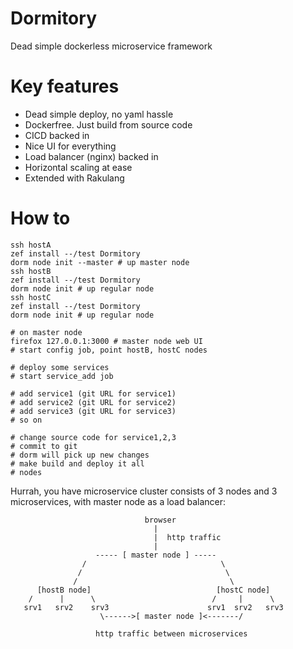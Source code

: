 # Dormitory

Dead simple dockerless microservice framework

# Key features

* Dead simple deploy, no yaml hassle
* Dockerfree. Just build from source code
* CICD backed in
* Nice UI for everything
* Load balancer (nginx) backed in
* Horizontal scaling at ease
* Extended with Rakulang 

# How to

```
ssh hostA
zef install --/test Dormitory
dorm node init --master # up master node
ssh hostB
zef install --/test Dormitory
dorm node init # up regular node
ssh hostC
zef install --/test Dormitory
dorm node init # up regular node
```

```
# on master node
firefox 127.0.0.1:3000 # master node web UI
# start config job, point hostB, hostC nodes

# deploy some services
# start service_add job

# add service1 (git URL for service1)
# add service2 (git URL for service2)
# add service3 (git URL for service3)
# so on

# change source code for service1,2,3
# commit to git
# dorm will pick up new changes
# make build and deploy it all
# nodes

```

Hurrah, you have microservice cluster consists of 3 nodes and 3 microservices, with master node as a load balancer:


```
                              browser
                                |
                                |  http traffic      
                                |
                   ----- [ master node ] ----- 
                /                              \ 
               /                                \       
              /                                  \
      [hostB node]                            [hostC node]
    /      |      \                          /     |      \
   srv1   srv2    srv3                      srv1  srv2   srv3
                    \------>[ master node ]<-------/

                   http traffic between microservices
```

